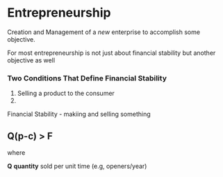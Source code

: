 # Entrepreneurship #

Creation and Management of a *new* enterprise to accomplish some objective.

For most entrepreneurship is not just about financial stability but another objective as well

### Two Conditions That Define Financial Stability ###

1. Selling a product to the consumer
2.

Financial Stability - makiing and selling something

## Q(p-c) > F ##

where

**Q** **quantity** sold per unit time (e.g, openers/year)

